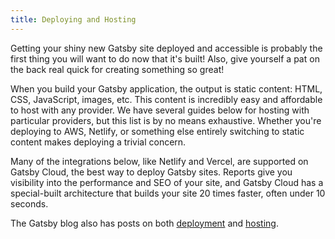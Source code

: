 ```yaml
---
title: Deploying and Hosting
---
```


Getting your shiny new Gatsby site deployed and accessible is probably the first thing you will want to do now that it's built! Also, give yourself a pat on the back real quick for creating something so great!

When you build your Gatsby application, the output is static content: HTML, CSS, JavaScript, images, etc. This content is incredibly easy and affordable to host with any provider. We have several guides below for hosting with particular providers, but this list is by no means exhaustive. Whether you're deploying to AWS, Netlify, or something else entirely switching to static content makes deploying a trivial concern.

<CloudCallout>
  Many of the integrations below, like Netlify and Vercel, are supported on
  Gatsby Cloud, the best way to deploy Gatsby sites. Reports give you visibility
  into the performance and SEO of your site, and Gatsby Cloud has a
  special-built architecture that builds your site 20 times faster, often under
  10 seconds.
</CloudCallout>
<GuideList slug={props.slug} />

The Gatsby blog also has posts on both [deployment](/blog/tags/deployment/) and [hosting](/blog/tags/hosting/).
